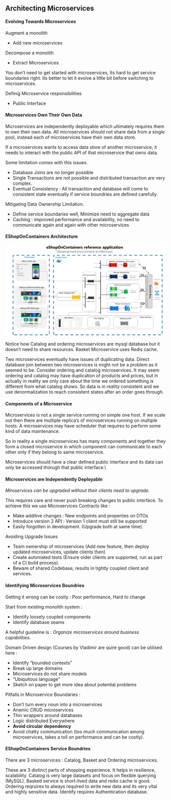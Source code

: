 ## Architecting Microservices

#### Evolving Towards Microservices

Augment a monolith

- Add new microservices

Decompose a monolith

- Extract Microservices

You don’t need to get started with microservices, Its hard to get service boundaries right. Its better to let it evolve a little bit before switching to microservices.

Definig Microservice responsibilities

- Public Interface

#### Microservices Own Their Own Data

Microservices are independently deployable which ultimately requires them to own their own data. All microservices should not share data from a single pool, instead each of microservices have their own data store.

If a microservices wants to access data store of another microservice, it needs to interact with the public API of that microservice that owns data.

Some limitation comes with this issues.

- Database Joins are no longer possible
- Single Transactions are not possible and distributed transaction are very complex.
- Eventual Consistency : All transaction and database will come to consistent state eventually if service boundries are defined carefully.

Mitigating Data Ownership Limitation.

- Define service boundaries well, Minimize need to aggregate data
- Caching : improved performance and availability, no need to communicate again and again with other microservices

#### EShopOnContainers Architecture

![img](https://github.com/dotnet-architecture/eShopOnContainers/raw/dev/img/eShopOnContainers-architecture.png)

Notice how Catalog and ordering microservices are mysql database but it doesn’t need to share resources. Basket Microservice uses Redis cache.

Two microservices eventually have issues of duplicating data. Direct database join between two microservices is might not be a problem as it seemed to be. Consider ordering and catalog microservices. It may seem ordering and catalog may have duplication of products and prices, but in actually in reality we only care about the time we ordered something is different from what catalog shows. So data is in reality consistent and we use denormalization to reach consistent states after an order goes through.

#### Components of a Microservice

Microservices is not a single service running on simple one host. If we scale out then there are multiple replica’s of microservices running on multiple hosts. A microservices may have scheduler that requires to perform some kind of data maintenance. 

So in reality a single microservices has many components and together they form a closed microservice in which component can communicate to each other only if they belong to same microservice.

Microservices should have a clear defined public interface and its data can only be accessed thorugh that public interface.\

#### Microservices are Independently Deployable

*Miroservices can be upgraded without their clients need to upgrade.*

This requires care and never push breaking changes to public interface. To achieve this we use Microservices Contracts like :

- Make additive changes : New endpoints and properties on DTOs
- Introduce version 2 API : Version 1 client must still be supported
- Easily forgotten in development. (Upgrade both at same time).

Avoiding Upgrade Issues

- Team ownership of microservices (Add new feature, then deploy updated microservices, update clients then)
- Create automated tests (Ensure older clients are supported, run as part of a CI build process).
- Beware of shared Codebase, results in tightly coupled client and services.

#### Identifying Microservices Boundries

Getting it wrong can be costly : Poor performance, Hard to change

Start from existing monolith system :

- Identify loosely coupled components
- Identify database seams

A helpful guideline is : *Organize microservices around business capabilities*.

Domain Driven design (Courses by Vladimir are quire good) can be utilised here :

- Identify “bounded contexts”
- Break up large domains
- Microservices do not share models
- “Ubiquitous language”
- Sketch on paper to get more idea about potential problems

Pitfalls in Microservice Boundaries : 

- Don’t turn every noun into a microservices
- Anemic CRUD microservices
- Thin wrappers around databases
- Logic distributed Everywhere
- **Avoid circular dependency**
- Avoid chatty communication (too much communication among microservices, takes a toll on performance and can be costly).

#### EShopOnContainers Service Boundries

There are 3 microservices : Catalog, Basket and Ordering microservices.

These are 3 distinct parts of shopping experience. It helps in resilience, scalability. Catalog is very large datasets and focus on flexible querying (MySQL). Basked service is short-lived data and redis cache is good. Ordering reqruires to always required to write new data and its very vital and highly sensitive data. Identify requires Authentication database.